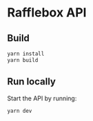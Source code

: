 # Rafflebox API

## Build

```sh
yarn install
yarn build
```

## Run locally

Start the API by running:

```sh
yarn dev
```
